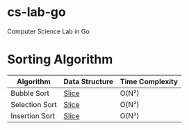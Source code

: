 # cs-lab-go
Computer Science Lab in Go

# Sorting Algorithm

| Algorithm      | Data Structure                              | Time Complexity |
|----------------|---------------------------------------------|-----------------|
| Bubble Sort    | [Slice](pkg/algorithm/sorting/bubble.go)    | O(N²)           |
| Selection Sort | [Slice](pkg/algorithm/sorting/selection.go) | O(N²)           |
| Insertion Sort | [Slice](pkg/algorithm/sorting/insertion.go) | O(N²)           |

